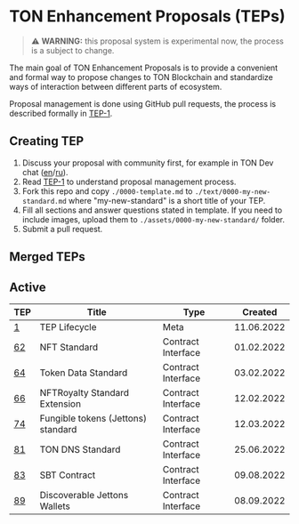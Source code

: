 # TON Enhancement Proposals (TEPs)

> :warning: **WARNING:** this proposal system is experimental now, the process is a subject to change.

The main goal of TON Enhancement Proposals is to provide a convenient and formal way to propose changes to TON Blockchain
and standardize ways of interaction between different parts of ecosystem.

Proposal management is done using GitHub pull requests, the process is described formally in [TEP-1](./text/0001-tep-lifecycle.md).

## Creating TEP
1. Discuss your proposal with community first, for example in TON Dev chat ([en](https://t.me/tondev_eng)/[ru](https://t.me/tondev)).
2. Read [TEP-1](./text/0001-tep-lifecycle.md) to understand proposal management process.
3. Fork this repo and copy `./0000-template.md` to `./text/0000-my-new-standard.md` where "my-new-standard" is a short title of your TEP.
4. Fill all sections and answer questions stated in template. If you need to include images, upload them to `./assets/0000-my-new-standard/` folder.
5. Submit a pull request.

## Merged TEPs
## Active
|                     TEP                    |               Title              |       Type       |  Created  |
|--------------------------------------------|----------------------------------|------------------|-----------|
|      [1](./text/0001-tep-lifecycle.md)     |           TEP Lifecycle          |       Meta       | 11.06.2022|
|      [62](./text/0062-nft-standard.md)     |           NFT Standard           |Contract Interface| 01.02.2022|
|  [64](./text/0064-token-data-standard.md)  |        Token Data Standard       |Contract Interface| 03.02.2022|
|  [66](./text/0066-nft-royalty-standard.md) |   NFTRoyalty Standard Extension  |Contract Interface| 12.02.2022|
|    [74](./text/0074-jettons-standard.md)   |Fungible tokens (Jettons) standard|Contract Interface| 12.03.2022|
|      [81](./text/0081-dns-standard.md)     |         TON DNS Standard         |Contract Interface| 25.06.2022|
|      [83](./text/0083-sbt-standard.md)     |           SBT Contract           |Contract Interface| 09.08.2022|
|[89](./text/0089-jetton-wallet-discovery.md)|   Discoverable Jettons Wallets   |Contract Interface|08.09.2022 |
